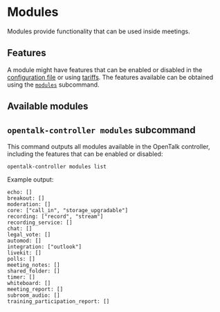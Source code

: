 # Modules

Modules provide functionality that can be used inside meetings.

## Features

A module might have features that can be enabled or disabled in the
[configuration file](../core/configuration.md) or using [tariffs](tariffs.md). The
features available can be obtained using the
[`modules`](#opentalk-controller-modules-subcommand) subcommand.

## Available modules

## `opentalk-controller modules` subcommand

This command outputs all modules available in the OpenTalk controller, including
the features that can be enabled or disabled:

```text
opentalk-controller modules list
```

Example output:

<!-- begin:fromfile:cli-usage/opentalk-controller-modules-list.md -->

```text
echo: []
breakout: []
moderation: []
core: ["call_in", "storage_upgradable"]
recording: ["record", "stream"]
recording_service: []
chat: []
legal_vote: []
automod: []
integration: ["outlook"]
livekit: []
polls: []
meeting_notes: []
shared_folder: []
timer: []
whiteboard: []
meeting_report: []
subroom_audio: []
training_participation_report: []
```

<!-- end:fromfile:cli-usage/opentalk-controller-modules-list.md -->
